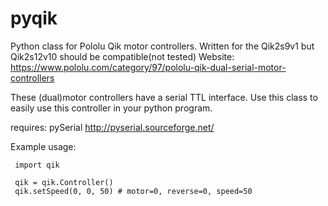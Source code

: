 # pyqik

Python class for Pololu Qik motor controllers.
Written for the Qik2s9v1 but Qik2s12v10 should be compatible(not tested)
Website: https://www.pololu.com/category/97/pololu-qik-dual-serial-motor-controllers

These (dual)motor controllers have a serial TTL interface. Use this class to easily use this controller in your python program.

requires: pySerial
http://pyserial.sourceforge.net/

Example usage:
```
 import qik

 qik = qik.Controller()
 qik.setSpeed(0, 0, 50) # motor=0, reverse=0, speed=50
```

